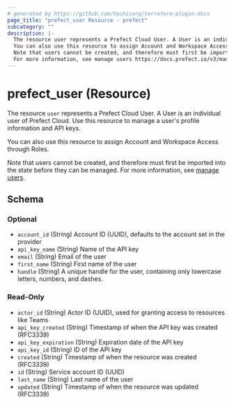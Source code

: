```yaml
---
# generated by https://github.com/hashicorp/terraform-plugin-docs
page_title: "prefect_user Resource - prefect"
subcategory: ""
description: |-
  The resource user represents a Prefect Cloud User. A User is an individual user of Prefect Cloud. Use this resource to manage a user's profile information and API keys.
  You can also use this resource to assign Account and Workspace Access through Roles.
  Note that users cannot be created, and therefore must first be imported into the state before they can be managed.
  For more information, see manage users https://docs.prefect.io/v3/manage/cloud/manage-users/users.
---
```


# prefect_user (Resource)

The resource `user` represents a Prefect Cloud User. A User is an individual user of Prefect Cloud. Use this resource to manage a user's profile information and API keys.

You can also use this resource to assign Account and Workspace Access through Roles.

Note that users cannot be created, and therefore must first be imported into the state before they can be managed.
For more information, see [manage users](https://docs.prefect.io/v3/manage/cloud/manage-users/users).



<!-- schema generated by tfplugindocs -->
## Schema

### Optional

- `account_id` (String) Account ID (UUID), defaults to the account set in the provider
- `api_key_name` (String) Name of the API key
- `email` (String) Email of the user
- `first_name` (String) First name of the user
- `handle` (String) A unique handle for the user, containing only lowercase letters, numbers, and dashes.

### Read-Only

- `actor_id` (String) Actor ID (UUID), used for granting access to resources like Teams
- `api_key_created` (String) Timestamp of when the API key was created (RFC3339)
- `api_key_expiration` (String) Expiration date of the API key
- `api_key_id` (String) ID of the API key
- `created` (String) Timestamp of when the resource was created (RFC3339)
- `id` (String) Service account ID (UUID)
- `last_name` (String) Last name of the user
- `updated` (String) Timestamp of when the resource was updated (RFC3339)
